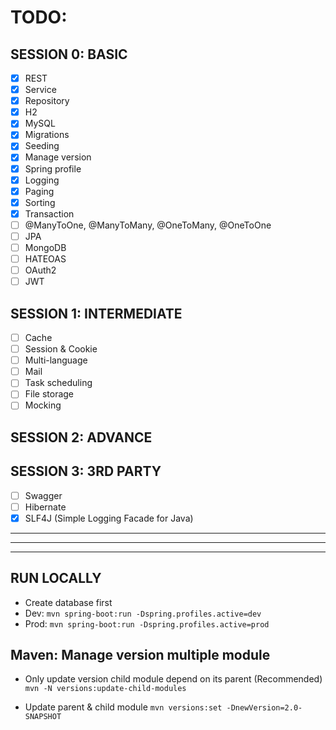 # TODO:

## SESSION 0: BASIC
- [x] REST
- [x] Service
- [x] Repository
- [x] H2
- [x] MySQL
- [x] Migrations
- [x] Seeding
- [x] Manage version
- [x] Spring profile
- [x] Logging
- [x] Paging
- [x] Sorting
- [x] Transaction
- [ ] @ManyToOne, @ManyToMany, @OneToMany, @OneToOne
- [ ] JPA
- [ ] MongoDB
- [ ] HATEOAS
- [ ] OAuth2
- [ ] JWT

## SESSION 1: INTERMEDIATE
- [ ] Cache
- [ ] Session & Cookie
- [ ] Multi-language
- [ ] Mail
- [ ] Task scheduling
- [ ] File storage
- [ ] Mocking

## SESSION 2: ADVANCE

## SESSION 3: 3RD PARTY
- [ ] Swagger
- [ ] Hibernate
- [x] SLF4J (Simple Logging Facade for Java)

---
***
___

## RUN LOCALLY
- Create database first
- Dev: ```mvn spring-boot:run -Dspring.profiles.active=dev```
- Prod: ```mvn spring-boot:run -Dspring.profiles.active=prod```

## Maven: Manage version multiple module
- Only update version child module depend on its parent (Recommended)
```mvn -N versions:update-child-modules```

- Update parent & child module
```mvn versions:set -DnewVersion=2.0-SNAPSHOT```